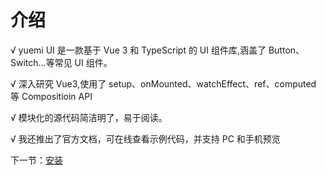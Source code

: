 # 介绍

√ yuemi UI 是一款基于 Vue 3 和 TypeScript 的 UI 组件库,涵盖了 Button、Switch...等常见 UI 组件。

√ 深入研究 Vue3,使用了 setup、onMounted、watchEffect、ref、computed 等 Compositioin API

√ 模块化的源代码简洁明了，易于阅读。

√ 我还推出了官方文档，可在线查看示例代码，并支持 PC 和手机预览

下一节：[安装](#/doc/install)

